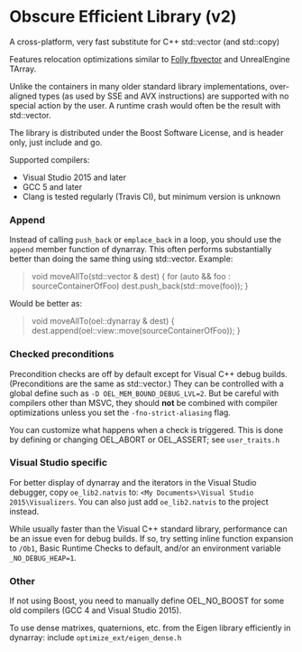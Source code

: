 # Obscure Efficient Library (v2)

A cross-platform, very fast substitute for C++ std::vector (and std::copy)

Features relocation optimizations similar to [Folly fbvector](https://github.com/facebook/folly/blob/master/folly/docs/FBVector.md#object-relocation) and UnrealEngine TArray.

Unlike the containers in many older standard library implementations, over-aligned types (as used by SSE and AVX instructions) are supported with no special action by the user. A runtime crash would often be the result with std::vector.

The library is distributed under the Boost Software License, and is header only, just include and go.

Supported compilers:
* Visual Studio 2015 and later
* GCC 5 and later
* Clang is tested regularly (Travis CI), but minimum version is unknown

### Append

Instead of calling `push_back` or `emplace_back` in a loop, you should use the `append` member function of dynarray. This often performs substantially better than doing the same thing using std::vector.
Example:
> void moveAllTo(std::vector<Foo> & dest)
> {
>    for (auto && foo : sourceContainerOfFoo)
>       dest.push_back(std::move(foo));
> }

Would be better as:
> void moveAllTo(oel::dynarray<Foo> & dest)
> {
>    dest.append(oel::view::move(sourceContainerOfFoo));
> }

### Checked preconditions

Precondition checks are off by default except for Visual C++ debug builds. (Preconditions are the same as std::vector.) They can be controlled with a global define such as `-D OEL_MEM_BOUND_DEBUG_LVL=2`. But be careful with compilers other than MSVC, they should **not** be combined with compiler optimizations unless you set the `-fno-strict-aliasing` flag.

You can customize what happens when a check is triggered. This is done by defining or changing OEL_ABORT or OEL_ASSERT; see `user_traits.h`

### Visual Studio specific

For better display of dynarray and the iterators in the Visual Studio debugger, copy `oe_lib2.natvis` to:
`<My Documents>\Visual Studio 2015\Visualizers`. You can also just add `oe_lib2.natvis` to the project instead.

While usually faster than the Visual C++ standard library, performance can be an issue even for debug builds. If so, try setting inline function expansion to `/Ob1`, Basic Runtime Checks to default, and/or an environment variable `_NO_DEBUG_HEAP=1`.

### Other

If not using Boost, you need to manually define OEL_NO_BOOST for some old compilers (GCC 4 and Visual Studio 2015).

To use dense matrixes, quaternions, etc. from the Eigen library efficiently in dynarray: include `optimize_ext/eigen_dense.h`

